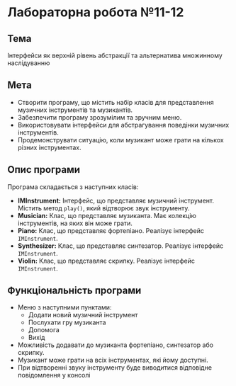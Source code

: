 # Лабораторна робота №11-12

## Тема

Інтерфейси як верхній рівень абстракції та альтернатива множинному наслідуванню

## Мета

* Створити програму, що містить набір класів для представлення музичних інструментів та музикантів.
* Забезпечити програму зрозумілим та зручним меню.
* Використовувати інтерфейси для абстрагування поведінки музичних інструментів.
* Продемонструвати ситуацію, коли музикант може грати на кількох різних інструментах.

## Опис програми

Програма складається з наступних класів:

* **IMInstrument:** Інтерфейс, що представляє музичний інструмент. Містить метод `play()`, який відтворює звук інструменту.
* **Musician:** Клас, що представляє музиканта. Має колекцію інструментів, на яких він може грати.
* **Piano:** Клас, що представляє фортепіано. Реалізує інтерфейс `IMInstrument`.
* **Synthesizer:** Клас, що представляє синтезатор. Реалізує інтерфейс `IMInstrument`.
* **Violin:** Клас, що представляє скрипку. Реалізує інтерфейс `IMInstrument`.

## Функціональність програми

* Меню з наступними пунктами:
    * Додати новий музичний інструмент
    * Послухати гру музиканта
    * Допомога
    * Вихід
* Можливість додавати до музиканта фортепіано, синтезатор або скрипку.
* Музикант може грати на всіх інструментах, які йому доступні.
* При відтворенні звуку інструменту буде виводитися відповідне повідомлення у консолі